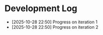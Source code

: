 # Development Log

- [2025-10-28 22:50] Progress on iteration 1
- [2025-10-28 22:50] Progress on iteration 2
